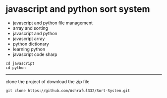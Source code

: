 # javascript and python sort system


- javascript and python file management
- array and  sorting
- javascript and python
- javascript array
- python dictionary
- learning python
- javascript code sharp

```
cd javascript
cd python

```

-- --

<p>clone the project of download the zip file</p>

```
git clone https://github.com/Ashraful332/Sort-System.git
```

